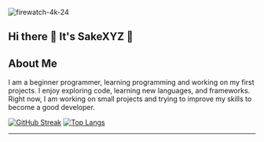 ![firewatch-4k-24](https://github.com/user-attachments/assets/822d4a0b-df1c-4f55-8a31-93e30e1e4dc2)

## Hi there 👋 It's SakeXYZ 🐼

## About Me

I am a beginner programmer, learning programming and working on my first projects. I enjoy exploring code, learning new languages, and frameworks. Right now, I am working on small projects and trying to improve my skills to become a good developer.



[![GitHub Streak](https://streak-stats.demolab.com/?user=SakeXYZ)](https://git.io/streak-stats) 
[![Top Langs](https://github-readme-stats.vercel.app/api/top-langs/?username=SakeXYZ&layout=compact)](https://github.com/anuraghazra/github-readme-stats)  





---
<!--
**SakeXYZ/SakeXYZ** is a ✨ _special_ ✨ repository because its `README.md` (this file) appears on your GitHub profile.
```

